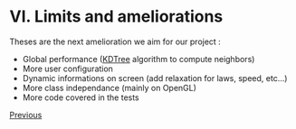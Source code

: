 # VI.   Limits and ameliorations

Theses are the next amelioration we aim for our project :
- Global performance ([KDTree](https://en.wikipedia.org/wiki/K-d_tree) algorithm to compute neighbors)
- More user configuration
- Dynamic informations on screen (add relaxation for laws, speed, etc...)
- More class independance (mainly on OpenGL)
- More code covered in the tests


[Previous]("./profiling_performance_computing.md")
